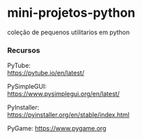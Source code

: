 # mini-projetos-python
coleção de pequenos utilitarios em python

### Recursos

PyTube:         
https://pytube.io/en/latest/

PySimpleGUI:    
https://www.pysimplegui.org/en/latest/

PyInstaller:    
https://pyinstaller.org/en/stable/index.html

PyGame:
https://www.pygame.org
